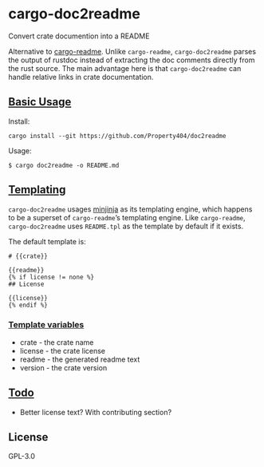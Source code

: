# cargo-doc2readme

Convert crate documention into a README

Alternative to [cargo-readme](https://docs.rs/cargo-readme). Unlike `cargo-readme`,
`cargo-doc2readme` parses the output of rustdoc instead of extracting the doc comments directly
from the rust source. The main advantage here is that `cargo-doc2readme` can handle relative
links in crate documentation.

## [Basic Usage](#basic-usage)

Install:

```notrust
cargo install --git https://github.com/Property404/doc2readme
```

Usage:

```notrust
$ cargo doc2readme -o README.md
```

## [Templating](#templating)

`cargo-doc2readme` usages [minjinja](https://docs.rs/minijinja) as its
templating engine, which happens to be a superset of `cargo-readme`’s templating engine. Like
`cargo-readme`, `cargo-doc2readme` uses `README.tpl` as the template by default if it exists.

The default template is:

```notrust
# {{crate}}

{{readme}}
{% if license != none %}
## License

{{license}}
{% endif %}
```

### [Template variables](#template-variables)

* crate - the crate name
* license - the crate license
* readme - the generated readme text
* version - the crate version

## [Todo](#todo)

* Better license text? With contributing section?


## License

GPL-3.0
